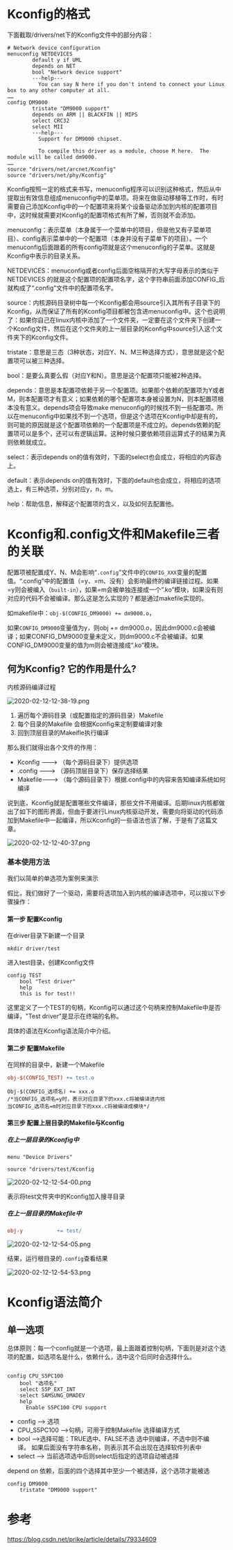 
# Kconfig的格式

下面截取/drivers/net下的Kconfig文件中的部分内容：

```kconfig
# Network device configuration
menuconfig NETDEVICES
        default y if UML
        depends on NET
        bool "Network device support"
        ---help---
          You can say N here if you don't intend to connect your Linux box to any other computer at all.
……
config DM9000
        tristate "DM9000 support"
        depends on ARM || BLACKFIN || MIPS
        select CRC32
        select MII
        ---help---
          Support for DM9000 chipset.
 
          To compile this driver as a module, choose M here.  The module will be called dm9000.
……
source "drivers/net/arcnet/Kconfig"
source "drivers/net/phy/Kconfig"
```

Kconfig按照一定的格式来书写，menuconfig程序可以识别这种格式，然后从中提取出有效信息组成menuconfig中的菜单项。将来在做驱动移植等工作时，有时需要自己添加Kconfig中的一个配置项来将某个设备驱动添加到内核的配置项目中，这时候就需要对Kconfig的配置项格式有所了解，否则就不会添加。

menuconfig：表示菜单（本身属于一个菜单中的项目，但是他又有子菜单项目）、config表示菜单中的一个配置项（本身并没有子菜单下的项目）。一个menuconfig后面跟着的所有config项就是这个menuconfig的子菜单。这就是Kconfig中表示的目录关系。

NETDEVICES：menuconfig或者config后面空格隔开的大写字母表示的类似于 NETDEVICES 的就是这个配置项的配置项名字，这个字符串前面添加CONFIG_后就构成了“.config”文件中的配置项名字。

source：内核源码目录树中每一个Kconfig都会用source引入其所有子目录下的Kconfig，从而保证了所有的Kconfig项目都被包含进menuconfig中。这个也说明了：如果你自己在linux内核中添加了一个文件夹，一定要在这个文件夹下创建一个Kconfig文件，然后在这个文件夹的上一层目录的Kconfig中source引入这个文件夹下的Kconfig文件。

tristate：意思是三态（3种状态，对应Y、N、M三种选择方式），意思就是这个配置项可以被三种选择。

bool：是要么真要么假（对应Y和N）。意思是这个配置项只能被2种选择。

depends：意思是本配置项依赖于另一个配置项。如果那个依赖的配置项为Y或者M，则本配置项才有意义；如果依赖的哪个配置项本身被设置为N，则本配置项根本没有意义。depends项会导致make menuconfig的时候找不到一些配置项。所以在menuconfig中如果找不到一个选项，但是这个选项在Kconfig中却是有的，则可能的原因就是这个配置项依赖的一个配置项是不成立的。depends依赖的配置项可以是多个，还可以有逻辑运算。这种时候只要依赖项目运算式子的结果为真则依赖就成立。

select：表示depends on的值有效时，下面的select也会成立，将相应的内容选上。

default：表示depends on的值有效时，下面的default也会成立，将相应的选项选上，有三种选项，分别对应y，n，m。

help：帮助信息，解释这个配置项的含义，以及如何去配置他。

# Kconfig和.config文件和Makefile三者的关联

配置项被配置成Y、N、M会影响“`.config`”文件中的`CONFIG_XXX`变量的配置值。“.config”中的配置值（=y、=m、没有）会影响最终的编译链接过程。如果=y则会被编入（`built-in`），如果=m会被单独连接成一个”.ko”模块，如果没有则对应的代码不会被编译。那么这是怎么实现的？都是通过makefile实现的。

如makefile中：`obj-$(CONFIG_DM9000) += dm9000.o`， 

如果`CONFIG_DM9000`变量值为y，则obj += dm9000.o，因此dm9000.c会被编译；如果CONFIG_DM9000变量未定义，则dm9000.c不会被编译。如果CONFIG_DM9000变量的值为m则会被连接成“.ko”模块。

## 何为Kconfig? 它的作用是什么?

内核源码编译过程

![2020-02-12-12-38-19.png](./images/2020-02-12-12-38-19.png)

1. 遍历每个源码目录（或配置指定的源码目录）Makefile
2. 每个目录的Makefile 会根据Kconfig来定制要编译对象
3. 回到顶层目录的Makeifle执行编译

那么我们就得出各个文件的作用：

* Kconfig ---> （每个源码目录下）提供选项
* .config ---> （源码顶层目录下）保存选择结果
* Makefile---> （每个源码目录下）根据.config中的内容来告知编译系统如何编译

说到底，Kconfig就是配置哪些文件编译，那些文件不用编译。后期linux内核都做出了如下的图形界面，但由于要进行Linux内核驱动开发，需要向将驱动的代码添加到Makefile中一起编译，所以Kconfig的一些语法也该了解，于是有了这篇文章。

![2020-02-12-12-40-37.png](./images/2020-02-12-12-40-37.png)

### 基本使用方法

我们以简单的单选项为案例来演示

假比，我们做好了一个驱动，需要将选项加入到内核的编译选项中，可以按以下步骤操作：

#### 第一步 配置Kconfig

在driver目录下新建一个目录

```
mkdir driver/test 
```

进入test目录，创建Kconfig文件

```
config TEST
    bool "Test driver"
    help
    this is for test!!
```

这里定义了一个TEST的句柄，Kconfig可以通过这个句柄来控制Makefile中是否编译，"Test driver"是显示在终端的名称。 

具体的语法在Kconfig语法简介中介绍。

#### 第二步 配置Makefile

在同样的目录中，新建一个Makefile

```makefile
obj-$(CONFIG_TEST) += test.o
```

```
Obj-$(CONFIG_选项名) += xxx.o
/*当CONFIG_选项名=y时，表示对应目录下的xxx.c将被编译进内核
当CONFIG_选项名=m时对应目录下的xxx.c将被编译成模块*/
```

#### 第三步 配置上层目录的Makefile与Kconfig

##### 在上一层目录的Kconfig中

```
menu "Device Drivers"

source "drivers/test/Kconfig
```

![2020-02-12-12-54-00.png](./images/2020-02-12-12-54-00.png)

表示将test文件夹中的Kconfig加入搜寻目录

##### 在上一层目录的Makefile中

```makefile
obj-y           += test/
```

![2020-02-12-12-54-05.png](./images/2020-02-12-12-54-05.png)

结果，运行根目录的`.config`查看结果 

![2020-02-12-12-54-53.png](./images/2020-02-12-12-54-53.png)

# Kconfig语法简介

## 单一选项

总体原则：每一个config就是一个选项，最上面跟着控制句柄，下面则是对这个选项的配置，如选项名是什么，依赖什么，选中这个后同时会选择什么。

```config

config CPU_S5PC100
    bool "选项名"
    select S5P_EXT_INT
    select SAMSUNG_DMADEV
    help
      Enable S5PC100 CPU support
```

* config —> 选项 
* CPU_S5PC100 —>句柄，可用于控制Makefile 选择编译方式 
* bool —>选择可能：TRUE选中、FALSE不选 选中则编译，不选中则不编译。 如果后面没有字符串名称，则表示其不会出现在选择软件列表中 
* select —> 当前选项选中后则select后指定的选项自动被选择

depend on 依赖，后面的四个选择其中至少一个被选择，这个选项才能被选

```
config DM9000
    tristate "DM9000 support"
```




# 参考

https://blog.csdn.net/prike/article/details/79334609